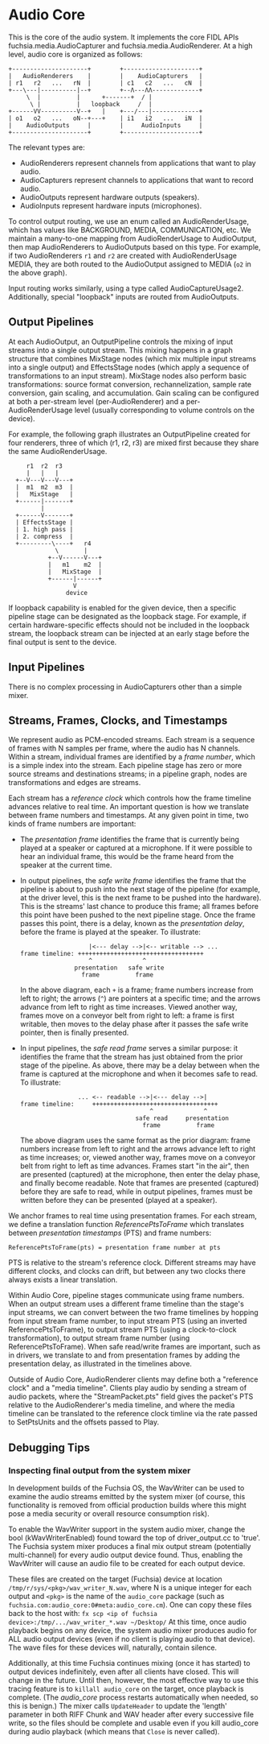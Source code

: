 # Audio Core

This is the core of the audio system. It implements the core FIDL APIs
fuchsia.media.AudioCapturer and fuchsia.media.AudioRenderer. At a high level,
audio core is organized as follows:

```plain
+---------------------+        +---------------------+
|   AudioRenderers    |        |    AudioCapturers   |
| r1   r2   ...   rN  |        | c1   c2   ...   cN  |
+---\---|----------|--+        +--Λ---ΛΛ-------------+
     \  |          |      +-------+  / |
      \ |          |   loopback     /  |
+------VV----------V--+   |    +---/---|-------------+
| o1   o2   ...   oN--+---+    | i1   i2   ...   iN  |
|    AudioOutputs     |        |     AudioInputs     |
+---------------------+        +---------------------+
```

The relevant types are:

*   AudioRenderers represent channels from applications that want to play audio.
*   AudioCapturers represent channels to applications that want to record audio.
*   AudioOutputs represent hardware outputs (speakers).
*   AudioInputs represent hardware inputs (microphones).

To control output routing, we use an enum called an AudioRenderUsage, which has
values like BACKGROUND, MEDIA, COMMUNICATION, etc. We maintain a many-to-one
mapping from AudioRenderUsage to AudioOutput, then map AudioRenderers to
AudioOutputs based on this type. For example, if two AudioRenderers `r1` and
`r2` are created with AudioRenderUsage MEDIA, they are both routed to the
AudioOutput assigned to MEDIA (`o2` in the above graph).

Input routing works similarly, using a type called AudioCaptureUsage2.
Additionally, special "loopback" inputs are routed from AudioOutputs.

## Output Pipelines

At each AudioOutput, an OutputPipeline controls the mixing of input streams into
a single output stream. This mixing happens in a graph structure that combines
MixStage nodes (which mix multiple input streams into a single output) and
EffectsStage nodes (which apply a sequence of transformations to an input
stream). MixStage nodes also perform basic transformations: source format
conversion, rechannelization, sample rate conversion, gain scaling, and
accumulation. Gain scaling can be configured at both a per-stream level
(per-AudioRenderer) and a per-AudioRenderUsage level (usually corresponding to
volume controls on the device).

For example, the following graph illustrates an OutputPipeline created for four
renderers, three of which (r1, r2, r3) are mixed first because they share the
same AudioRenderUsage.

```plain
     r1  r2  r3
     |   |   |
  +--V---V---V---+
  |  m1  m2  m3  |
  |   MixStage   |
  +------|-------+
         |
  +------V-------+
  | EffectsStage |
  | 1. high pass |
  | 2. compress  |
  +---------\----+   r4
             \       |
           +--V------V---+
           |   m1    m2  |
           |   MixStage  |
           +------|------+
                  V
                device
```

If loopback capability is enabled for the given device, then a specific pipeline
stage can be designated as the loopback stage. For example, if certain
hardware-specific effects should not be included in the loopback stream, the
loopback stream can be injected at an early stage before the final output is
sent to the device.

## Input Pipelines

There is no complex processing in AudioCapturers other than a simple mixer.

## Streams, Frames, Clocks, and Timestamps

We represent audio as PCM-encoded streams. Each stream is a sequence of frames
with N samples per frame, where the audio has N channels. Within a stream,
individual frames are identified by a *frame number*, which is a simple index
into the stream. Each pipeline stage has zero or more source streams and
destinations streams; in a pipeline graph, nodes are transformations and edges
are streams.

Each stream has a *reference clock* which controls how the frame timeline
advances relative to real time. An important question is how we translate
between frame numbers and timestamps. At any given point in time, two kinds of
frame numbers are important:

*   The *presentation frame* identifies the frame that is currently being played
    at a speaker or captured at a microphone. If it were possible to hear an
    individual frame, this would be the frame heard from the speaker at the
    current time.

*   In output pipelines, the *safe write frame* identifies the frame that the
    pipeline is about to push into the next stage of the pipeline (for example,
    at the driver level, this is the next frame to be pushed into the hardware).
    This is the streams' last chance to produce this frame; all frames before
    this point have been pushed to the next pipeline stage. Once the frame
    passes this point, there is a delay, known as the *presentation delay*,
    before the frame is played at the speaker. To illustrate:

    ```
                       |<--- delay -->|<-- writable --> ...
    frame timeline: +++++++++++++++++++++++++++++++++++
                       ^              ^
                   presentation   safe write
                     frame          frame
    ```

    In the above diagram, each `+` is a frame; frame numbers increase from left
    to right; the arrows (`^`) are pointers at a specific time; and the arrows
    advance from left to right as time increases. Viewed another way, frames
    move on a conveyor belt from right to left: a frame is first writable, then
    moves to the delay phase after it passes the safe write pointer, then is
    finally presented.

*   In input pipelines, the *safe read frame* serves a similar purpose: it
    identifies the frame that the stream has just obtained from the prior stage
    of the pipeline. As above, there may be a delay between when the frame is
    captured at the microphone and when it becomes safe to read. To illustrate:

    ```
                    ... <-- readable -->|<--- delay -->|
    frame timeline:     +++++++++++++++++++++++++++++++++++
                                        ^              ^
                                    safe read     presentation
                                      frame          frame
    ```

    The above diagram uses the same format as the prior diagram: frame numbers
    increase from left to right and the arrows advance left to right as time
    increases; or, viewed another way, frames move on a conveyor belt from right
    to left as time advances. Frames start "in the air", then are presented
    (captured) at the microphone, then enter the delay phase, and finally become
    readable. Note that frames are presented (captured) before they are safe to
    read, while in output pipelines, frames must be written before they can be
    presented (played at a speaker).

We anchor frames to real time using presentation frames. For each stream, we
define a translation function *ReferencePtsToFrame* which translates between
*presentation timestamps* (PTS) and frame numbers:

```
ReferencePtsToFrame(pts) = presentation frame number at pts
```

PTS is relative to the stream's reference clock. Different streams may have
different clocks, and clocks can drift, but between any two clocks there always
exists a linear translation.

Within Audio Core, pipeline stages communicate using frame numbers. When an
output stream uses a different frame timeline than the stage's input streams, we
can convert between the two frame timelines by hopping from input stream frame
number, to input stream PTS (using an inverted ReferencePtsToFrame), to output
stream PTS (using a clock-to-clock transformation), to output stream frame
number (using ReferencePtsToFrame). When safe read/write frames are important,
such as in drivers, we translate to and from presentation frames by adding the
presentation delay, as illustrated in the timelines above.

Outside of Audio Core, AudioRenderer clients may define both a "reference clock"
and a "media timeline". Clients play audio by sending a stream of audio packets,
where the "StreamPacket.pts" field gives the packet's PTS relative to the
AudioRenderer's media timeline, and where the media timeline can be translated
to the reference clock timline via the rate passed to SetPtsUnits and the
offsets passed to Play.

## Debugging Tips

### Inspecting final output from the system mixer

In development builds of the Fuchsia OS, the WavWriter can be used to examine
the audio streams emitted by the system mixer (of course, this functionality is
removed from official production builds where this might pose a media security
or overall resource consumption risk).

To enable the WavWriter support in the system audio mixer, change the bool
(kWavWriterEnabled) found toward the top of driver_output.cc to 'true'. The
Fuchsia system mixer produces a final mix output stream (potentially
multi-channel) for every audio output device found. Thus, enabling the WavWriter
will cause an audio file to be created for each output device.

These files are created on the target (Fuchsia) device at location
`/tmp/r/sys/<pkg>/wav_writer_N.wav`, where N is a unique integer for each output
and `<pkg>` is the name of the `audio_core` package (such as
`fuchsia.com:audio_core:0#meta:audio_core.cm`). One can copy these files back
to the host with: `fx scp <ip of fuchsia device>:/tmp/.../wav_writer_*.wav
~/Desktop/` At this time, once audio playback begins on any device, the system
audio mixer produces audio for ALL audio output devices (even if no client is
playing audio to that device). The wave files for these devices will, naturally,
contain silence.

Additionally, at this time Fuchsia continues mixing (once it has started) to
output devices indefinitely, even after all clients have closed. This will
change in the future. Until then, however, the most effective way to use this
tracing feature is to `killall audio_core` on the target, once playback is
complete. (The _audio_core_ process restarts automatically when needed, so this
is benign.) The mixer calls `UpdateHeader` to update the 'length' parameter in
both RIFF Chunk and WAV header after every successive file write, so the files
should be complete and usable even if you kill audio_core during audio playback
(which means that `Close` is never called).
